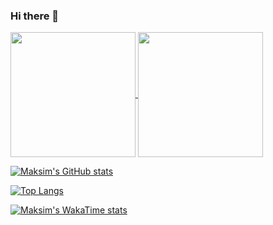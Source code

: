 ### Hi there 👋

<!--
**madzarm/madzarm** is a ✨ _special_ ✨ repository because its `README.md` (this file) appears on your GitHub profile.

Here are some ideas to get you started:

- 🔭 I’m currently working on ...
- 🌱 I’m currently learning ...
- 👯 I’m looking to collaborate on ...
- 🤔 I’m looking for help with ...
- 💬 Ask me about ...
- 📫 How to reach me: ...
- 😄 Pronouns: ...
- ⚡ Fun fact: ...
-->

<a href="https://github.com/madzarm">
  <img height=200 align="center" src="https://github-readme-stats-5nmg.vercel.app/api?username=madzarm\&include_all_commits=true&theme=radical&show_icons=true&hide=stars&rank_icon=github" />
</a>
<a href="https://github.com/anuraghazra/convoychat">
  <img height=200 align="center" src="https://github-readme-stats.vercel.app/api/top-langs?username=anuraghazra&layout=compact&langs_count=8&card_width=320" />
</a>

[![Maksim's GitHub stats](https://github-readme-stats-5nmg.vercel.app/api?username=madzarm\&include_all_commits=true&theme=radical&show_icons=true&hide=stars&rank_icon=github)](https://github.com/anuraghazra/github-readme-stats)

[![Top Langs](https://github-readme-stats-5nmg.vercel.app/api/top-langs/?username=madzarm)](https://github.com/anuraghazra/github-readme-stats)

[![Maksim's WakaTime stats](https://github-readme-stats-5nmg.vercel.app/api/wakatime?username=madzarm)](https://github.com/anuraghazra/github-readme-stats)

